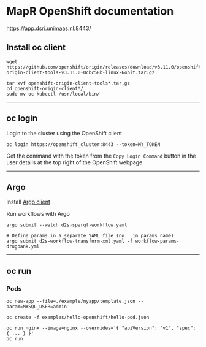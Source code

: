 # MapR OpenShift documentation

https://app.dsri.unimaas.nl:8443/

## Install oc client

```shell
wget https://github.com/openshift/origin/releases/download/v3.11.0/openshift-origin-client-tools-v3.11.0-0cbc58b-linux-64bit.tar.gz

tar xvf openshift-origin-client-tools*.tar.gz
cd openshift-origin-client*/
sudo mv oc kubectl /usr/local/bin/
```

---

## oc login

Login to the cluster using the OpenShift client
```shell
oc login https://openshift_cluster:8443 --token=MY_TOKEN
```

Get the command with the token from the `Copy Login Command` button in the user details at the top right of the OpenShift webpage.

---

## Argo

Install [Argo client](https://github.com/argoproj/argo/blob/master/demo.md#1-download-argo)

Run workflows with Argo

```shell
argo submit --watch d2s-sparql-workflow.yaml

# Define params in a separate YAML file (no _ in params name)
argo submit d2s-workflow-transform-xml.yaml -f workflow-params-drugbank.yml
```

---

## oc run

### Pods

```shell
oc new-app --file=./example/myapp/template.json --param=MYSQL_USER=admin

oc create -f examples/hello-openshift/hello-pod.json

oc run nginx --image=nginx --overrides='{ "apiVersion": "v1", "spec": { ... } }'
oc run 
```


